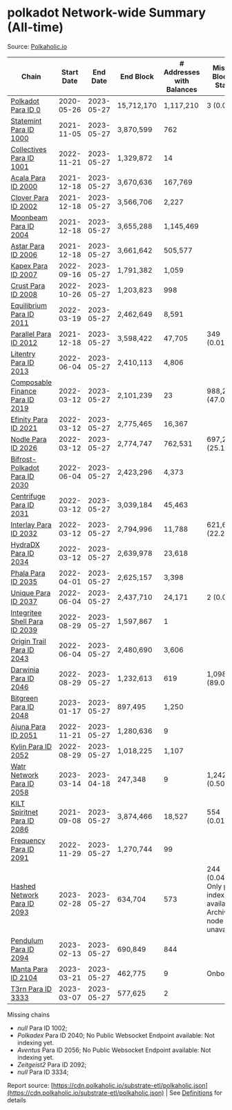 # polkadot Network-wide Summary (All-time)

Source: [Polkaholic.io](https://polkaholic.io)


| Chain            | Start Date | End Date | End Block | # Addresses with Balances | Missing Blocks / Status |
| ---------------- | ---------- | ---------| --------- | ------------------------- | ----------------------- |
| [Polkadot Para ID 0](/polkadot/0-polkadot) | 2020-05-26 | 2023-05-27 | 15,712,170 |  1,117,210 | 3 (0.00%)  |
| [Statemint Para ID 1000](/polkadot/1000-statemint) | 2021-11-05 | 2023-05-27 | 3,870,599 |  762 |    |
| [Collectives Para ID 1001](/polkadot/1001-collectives) | 2022-11-21 | 2023-05-27 | 1,329,872 |  14 |    |
| [Acala Para ID 2000](/polkadot/2000-acala) | 2021-12-18 | 2023-05-27 | 3,670,636 |  167,769 |    |
| [Clover Para ID 2002](/polkadot/2002-clover) | 2021-12-18 | 2023-05-27 | 3,566,706 |  2,227 |    |
| [Moonbeam Para ID 2004](/polkadot/2004-moonbeam) | 2021-12-18 | 2023-05-27 | 3,655,288 |  1,145,469 |    |
| [Astar Para ID 2006](/polkadot/2006-astar) | 2021-12-18 | 2023-05-27 | 3,661,642 |  505,577 |    |
| [Kapex Para ID 2007](/polkadot/2007-kapex) | 2022-09-16 | 2023-05-27 | 1,791,382 |  1,059 |    |
| [Crust Para ID 2008](/polkadot/2008-crust) | 2022-10-26 | 2023-05-27 | 1,203,823 |  998 |    |
| [Equilibrium Para ID 2011](/polkadot/2011-equilibrium) | 2022-03-19 | 2023-05-27 | 2,462,649 |  8,591 |    |
| [Parallel Para ID 2012](/polkadot/2012-parallel) | 2021-12-18 | 2023-05-27 | 3,598,422 |  47,705 | 349 (0.01%)  |
| [Litentry Para ID 2013](/polkadot/2013-litentry) | 2022-06-04 | 2023-05-27 | 2,410,113 |  4,806 |    |
| [Composable Finance Para ID 2019](/polkadot/2019-composable) | 2022-03-12 | 2023-05-27 | 2,101,239 |  23 | 988,228 (47.03%)  |
| [Efinity Para ID 2021](/polkadot/2021-efinity) | 2022-03-12 | 2023-05-27 | 2,775,465 |  16,367 |    |
| [Nodle Para ID 2026](/polkadot/2026-nodle) | 2022-03-12 | 2023-05-27 | 2,774,747 |  762,531 | 697,249 (25.13%)  |
| [Bifrost-Polkadot Para ID 2030](/polkadot/2030-bifrost-dot) | 2022-06-04 | 2023-05-27 | 2,423,296 |  4,373 |    |
| [Centrifuge Para ID 2031](/polkadot/2031-centrifuge) | 2022-03-12 | 2023-05-27 | 3,039,184 |  45,463 |    |
| [Interlay Para ID 2032](/polkadot/2032-interlay) | 2022-03-12 | 2023-05-27 | 2,794,996 |  11,788 | 621,626 (22.24%)  |
| [HydraDX Para ID 2034](/polkadot/2034-hydradx) | 2022-03-12 | 2023-05-27 | 2,639,978 |  23,618 |    |
| [Phala Para ID 2035](/polkadot/2035-phala) | 2022-04-01 | 2023-05-27 | 2,625,157 |  3,398 |    |
| [Unique Para ID 2037](/polkadot/2037-unique) | 2022-06-04 | 2023-05-27 | 2,437,710 |  24,171 | 2 (0.00%)  |
| [Integritee Shell Para ID 2039](/polkadot/2039-integritee-shell) | 2022-08-29 | 2023-05-27 | 1,597,867 |  1 |    |
| [Origin Trail Para ID 2043](/polkadot/2043-origintrail) | 2022-06-04 | 2023-05-27 | 2,480,690 |  3,606 |    |
| [Darwinia Para ID 2046](/polkadot/2046-darwinia) | 2022-08-29 | 2023-05-27 | 1,232,613 |  619 | 1,098,150 (89.09%)  |
| [Bitgreen Para ID 2048](/polkadot/2048-bitgreen) | 2023-01-17 | 2023-05-27 | 897,495 |  1,250 |    |
| [Ajuna Para ID 2051](/polkadot/2051-ajuna) | 2022-11-21 | 2023-05-27 | 1,280,636 |  9 |    |
| [Kylin Para ID 2052](/polkadot/2052-kylin) | 2022-08-29 | 2023-05-27 | 1,018,225 |  1,107 |    |
| [Watr Network Para ID 2058](/polkadot/2058-watr) | 2023-03-14 | 2023-04-18 | 247,348 |  9 | 1,242 (0.50%)  |
| [KILT Spiritnet Para ID 2086](/polkadot/2086-kilt) | 2021-09-08 | 2023-05-27 | 3,874,466 |  18,527 | 554 (0.01%)  |
| [Frequency Para ID 2091](/polkadot/2091-frequency) | 2022-11-29 | 2023-05-27 | 1,270,744 |  99 |    |
| [Hashed Network Para ID 2093](/polkadot/2093-hashed) | 2023-02-28 | 2023-05-27 | 634,704 |  573 | 244 (0.04%) Only partial index available: Archive node unavailable |
| [Pendulum Para ID 2094](/polkadot/2094-pendulum) | 2023-02-13 | 2023-05-27 | 690,849 |  844 |    |
| [Manta Para ID 2104](/polkadot/2104-manta) | 2023-03-21 | 2023-05-27 | 462,775 |  9 |   Onboarding |
| [T3rn Para ID 3333](/polkadot/3333-t3rn) | 2023-03-07 | 2023-05-27 | 577,625 |  2 |    |

Missing chains


* *null* Para ID 1002; 
* *Polkadex* Para ID 2040; No Public Websocket Endpoint available: Not indexing yet.
* *Aventus* Para ID 2056; No Public Websocket Endpoint available: Not indexing yet.
* *Zeitgeist2* Para ID 2092; 
* *null* Para ID 3334; 

Report source: [https://cdn.polkaholic.io/substrate-etl/polkaholic.json](https://cdn.polkaholic.io/substrate-etl/polkaholic.json) | See [Definitions](/DEFINITIONS.md) for details
